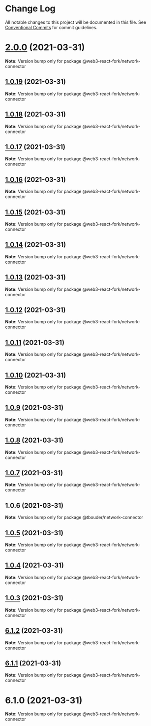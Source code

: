 # Change Log

All notable changes to this project will be documented in this file.
See [Conventional Commits](https://conventionalcommits.org) for commit guidelines.

# [2.0.0](https://github.com/TBouder/web3-react-fork/compare/@web3-react-fork/network-connector@1.0.19...@web3-react-fork/network-connector@2.0.0) (2021-03-31)

**Note:** Version bump only for package @web3-react-fork/network-connector





## [1.0.19](https://github.com/TBouder/web3-react-fork/compare/@web3-react-fork/network-connector@1.0.18...@web3-react-fork/network-connector@1.0.19) (2021-03-31)

**Note:** Version bump only for package @web3-react-fork/network-connector





## [1.0.18](https://github.com/TBouder/web3-react-fork/compare/@web3-react-fork/network-connector@1.0.17...@web3-react-fork/network-connector@1.0.18) (2021-03-31)

**Note:** Version bump only for package @web3-react-fork/network-connector





## [1.0.17](https://github.com/TBouder/web3-react-fork/compare/@web3-react-fork/network-connector@1.0.16...@web3-react-fork/network-connector@1.0.17) (2021-03-31)

**Note:** Version bump only for package @web3-react-fork/network-connector





## [1.0.16](https://github.com/TBouder/web3-react-fork/compare/@web3-react-fork/network-connector@1.0.15...@web3-react-fork/network-connector@1.0.16) (2021-03-31)

**Note:** Version bump only for package @web3-react-fork/network-connector





## [1.0.15](https://github.com/TBouder/web3-react-fork/compare/@web3-react-fork/network-connector@1.0.14...@web3-react-fork/network-connector@1.0.15) (2021-03-31)

**Note:** Version bump only for package @web3-react-fork/network-connector





## [1.0.14](https://github.com/TBouder/web3-react-fork/compare/@web3-react-fork/network-connector@1.0.13...@web3-react-fork/network-connector@1.0.14) (2021-03-31)

**Note:** Version bump only for package @web3-react-fork/network-connector





## [1.0.13](https://github.com/TBouder/web3-react-fork/compare/@web3-react-fork/network-connector@1.0.12...@web3-react-fork/network-connector@1.0.13) (2021-03-31)

**Note:** Version bump only for package @web3-react-fork/network-connector





## [1.0.12](https://github.com/TBouder/web3-react-fork/compare/@web3-react-fork/network-connector@1.0.11...@web3-react-fork/network-connector@1.0.12) (2021-03-31)

**Note:** Version bump only for package @web3-react-fork/network-connector





## [1.0.11](https://github.com/TBouder/web3-react-fork/compare/@web3-react-fork/network-connector@1.0.10...@web3-react-fork/network-connector@1.0.11) (2021-03-31)

**Note:** Version bump only for package @web3-react-fork/network-connector





## [1.0.10](https://github.com/TBouder/web3-react-fork/compare/@web3-react-fork/network-connector@1.0.9...@web3-react-fork/network-connector@1.0.10) (2021-03-31)

**Note:** Version bump only for package @web3-react-fork/network-connector





## [1.0.9](https://github.com/TBouder/web3-react-fork/compare/@web3-react-fork/network-connector@1.0.8...@web3-react-fork/network-connector@1.0.9) (2021-03-31)

**Note:** Version bump only for package @web3-react-fork/network-connector





## [1.0.8](https://github.com/TBouder/web3-react-fork/compare/@web3-react-fork/network-connector@1.0.7...@web3-react-fork/network-connector@1.0.8) (2021-03-31)

**Note:** Version bump only for package @web3-react-fork/network-connector





## [1.0.7](https://github.com/TBouder/web3-react-fork/compare/@web3-react-fork/network-connector@1.0.5...@web3-react-fork/network-connector@1.0.7) (2021-03-31)

**Note:** Version bump only for package @web3-react-fork/network-connector





## 1.0.6 (2021-03-31)

**Note:** Version bump only for package @tbouder/network-connector





## [1.0.5](https://github.com/TBouder/web3-react-fork/compare/@web3-react-fork/network-connector@1.0.4...@web3-react-fork/network-connector@1.0.5) (2021-03-31)

**Note:** Version bump only for package @web3-react-fork/network-connector





## [1.0.4](https://github.com/TBouder/web3-react-fork/compare/@web3-react-fork/network-connector@1.0.3...@web3-react-fork/network-connector@1.0.4) (2021-03-31)

**Note:** Version bump only for package @web3-react-fork/network-connector





## [1.0.3](https://github.com/TBouder/web3-react-fork/compare/@web3-react-fork/network-connector@6.1.2...@web3-react-fork/network-connector@1.0.3) (2021-03-31)

**Note:** Version bump only for package @web3-react-fork/network-connector





## [6.1.2](https://github.com/TBouder/web3-react-fork/compare/@web3-react-fork/network-connector@6.1.1...@web3-react-fork/network-connector@6.1.2) (2021-03-31)

**Note:** Version bump only for package @web3-react-fork/network-connector





## [6.1.1](https://github.com/TBouder/web3-react-fork/compare/@web3-react-fork/network-connector@6.1.0...@web3-react-fork/network-connector@6.1.1) (2021-03-31)

**Note:** Version bump only for package @web3-react-fork/network-connector





# 6.1.0 (2021-03-31)

**Note:** Version bump only for package @web3-react-fork/network-connector
